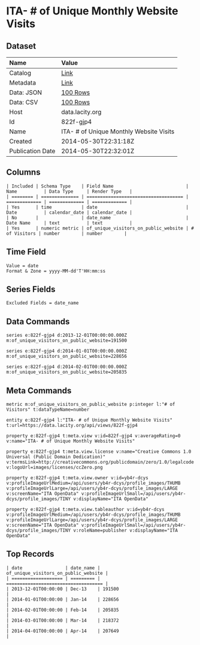 # ITA- # of Unique Monthly Website Visits

## Dataset

| Name | Value |
| :--- | :---- |
| Catalog | [Link](https://catalog.data.gov/dataset/ita-of-unique-monthly-website-visits-a3de6) |
| Metadata | [Link](https://data.lacity.org/api/views/822f-gjp4) |
| Data: JSON | [100 Rows](https://data.lacity.org/api/views/822f-gjp4/rows.json?max_rows=100) |
| Data: CSV | [100 Rows](https://data.lacity.org/api/views/822f-gjp4/rows.csv?max_rows=100) |
| Host | data.lacity.org |
| Id | 822f-gjp4 |
| Name | ITA- # of Unique Monthly Website Visits |
| Created | 2014-05-30T22:31:18Z |
| Publication Date | 2014-05-30T22:32:01Z |

## Columns

```ls
| Included | Schema Type    | Field Name                           | Name          | Data Type     | Render Type   |
| ======== | ============== | ==================================== | ============= | ============= | ============= |
| Yes      | time           | date                                 | Date          | calendar_date | calendar_date |
| No       |                | date_name                            | Date Name     | text          | text          |
| Yes      | numeric metric | of_unique_visitors_on_public_website | # of Visitors | number        | number        |
```

## Time Field

```ls
Value = date
Format & Zone = yyyy-MM-dd'T'HH:mm:ss
```

## Series Fields

```ls
Excluded Fields = date_name
```

## Data Commands

```ls
series e:822f-gjp4 d:2013-12-01T00:00:00.000Z m:of_unique_visitors_on_public_website=191500

series e:822f-gjp4 d:2014-01-01T00:00:00.000Z m:of_unique_visitors_on_public_website=228656

series e:822f-gjp4 d:2014-02-01T00:00:00.000Z m:of_unique_visitors_on_public_website=205835
```

## Meta Commands

```ls
metric m:of_unique_visitors_on_public_website p:integer l:"# of Visitors" t:dataTypeName=number

entity e:822f-gjp4 l:"ITA- # of Unique Monthly Website Visits" t:url=https://data.lacity.org/api/views/822f-gjp4

property e:822f-gjp4 t:meta.view v:id=822f-gjp4 v:averageRating=0 v:name="ITA- # of Unique Monthly Website Visits"

property e:822f-gjp4 t:meta.view.license v:name="Creative Commons 1.0 Universal (Public Domain Dedication)" v:termsLink=http://creativecommons.org/publicdomain/zero/1.0/legalcode v:logoUrl=images/licenses/ccZero.png

property e:822f-gjp4 t:meta.view.owner v:id=yb4r-dcys v:profileImageUrlMedium=/api/users/yb4r-dcys/profile_images/THUMB v:profileImageUrlLarge=/api/users/yb4r-dcys/profile_images/LARGE v:screenName="ITA OpenData" v:profileImageUrlSmall=/api/users/yb4r-dcys/profile_images/TINY v:displayName="ITA OpenData"

property e:822f-gjp4 t:meta.view.tableauthor v:id=yb4r-dcys v:profileImageUrlMedium=/api/users/yb4r-dcys/profile_images/THUMB v:profileImageUrlLarge=/api/users/yb4r-dcys/profile_images/LARGE v:screenName="ITA OpenData" v:profileImageUrlSmall=/api/users/yb4r-dcys/profile_images/TINY v:roleName=publisher v:displayName="ITA OpenData"
```

## Top Records

```ls
| date                | date_name | of_unique_visitors_on_public_website | 
| =================== | ========= | ==================================== | 
| 2013-12-01T00:00:00 | Dec-13    | 191500                               | 
| 2014-01-01T00:00:00 | Jan-14    | 228656                               | 
| 2014-02-01T00:00:00 | Feb-14    | 205835                               | 
| 2014-03-01T00:00:00 | Mar-14    | 218372                               | 
| 2014-04-01T00:00:00 | Apr-14    | 207649                               | 
```